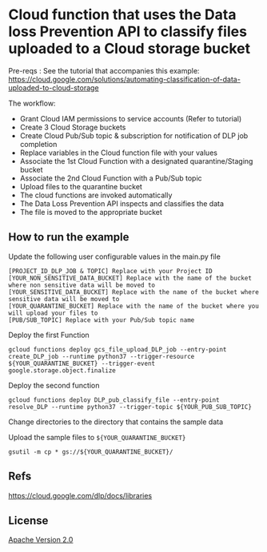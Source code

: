 
# Cloud function that uses the Data loss Prevention API to classify files uploaded to a Cloud storage bucket

Pre-reqs : See the tutorial that accompanies this example:
https://cloud.google.com/solutions/automating-classification-of-data-uploaded-to-cloud-storage

The workflow:

* Grant Cloud IAM permissions to service accounts (Refer to tutorial)
* Create 3 Cloud Storage buckets
* Create Cloud Pub/Sub topic & subscription for notification of DLP job completion
* Replace variables in the Cloud function file with your values
* Associate the 1st Cloud Function with a designated quarantine/Staging bucket
* Associate the 2nd Cloud Function with a Pub/Sub topic
* Upload files to the quarantine bucket
* The cloud functions are invoked automatically
* The Data Loss Prevention API inspects and classifies the data
* The file is moved to the appropriate bucket

## How to run the example

Update the following user configurable values in the main.py file  

```
[PROJECT_ID_DLP_JOB & TOPIC] Replace with your Project ID 
[YOUR_NON_SENSITIVE_DATA_BUCKET] Replace with the name of the bucket where non sensitive data will be moved to
[YOUR_SENSITIVE_DATA_BUCKET] Replace with the name of the bucket where sensitive data will be moved to
[YOUR_QUARANTINE_BUCKET] Replace with the name of the bucket where you will upload your files to
[PUB/SUB_TOPIC] Replace with your Pub/Sub topic name
```
Deploy the first Function 

`gcloud functions deploy gcs_file_upload_DLP_job --entry-point create_DLP_job --runtime python37 --trigger-resource ${YOUR_QUARANTINE_BUCKET} --trigger-event google.storage.object.finalize `

Deploy the second function

`gcloud functions deploy DLP_pub_classify_file --entry-point resolve_DLP --runtime python37 --trigger-topic ${YOUR_PUB_SUB_TOPIC} `

Change directories to the directory that contains the sample data

Upload the sample files to `${YOUR_QUARANTINE_BUCKET}`

`gsutil -m cp * gs://${YOUR_QUARANTINE_BUCKET}/`

## Refs

https://cloud.google.com/dlp/docs/libraries


## License

[Apache Version 2.0](http://www.apache.org/licenses/LICENSE-2.0)

